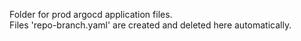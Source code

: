 Folder for prod argocd application files.<br>
Files 'repo-branch.yaml' are created and deleted here automatically.
